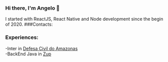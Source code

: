 ### Hi there, I'm Angelo 👋
I started with ReactJS, React Native and Node development since the begin of 2020.
###Contacts:

### Experiences:
-Inter in <a href="http://www.defesacivil.am.gov.br/">Defesa Civil do Amazonas</a> <br>
-BackEnd Java in <a href="https://www.zup.com.br/">Zup</a>
<!--
**AngeloFilhoPS/AngeloFilhoPS** is a ✨ _special_ ✨ repository because its `README.md` (this file) appears on your GitHub profile.

Here are some ideas to get you started:

- 🔭 I’m currently working on ...
- 🌱 I’m currently learning ...
- 👯 I’m looking to collaborate on ...
- 🤔 I’m looking for help with ...
- 💬 Ask me about ...
- 📫 How to reach me: ...
- 😄 Pronouns: ...
- ⚡ Fun fact: ...
-->
